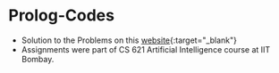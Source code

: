 # Prolog-Codes
- Solution to the Problems on this [website](https://sites.google.com/site/prologsite/prolog-problems/1){:target="_blank"} 
- Assignments were part of CS 621 Artificial Intelligence course at IIT Bombay. 